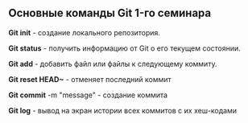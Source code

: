 ## Основные команды Git 1-го cеминара

**Git init** - создание локального репозитория.

**Git status** - получить информацию от Git о его текущем состоянии.

**Git add** - добавить файл или файлы к следующему коммиту.

**Git reset HEAD~** - отменяет последний коммит

**Git commit** -m "message" - создание коммита

**Git log** - вывод на экран истории всех коммитов с их хеш-кодами
